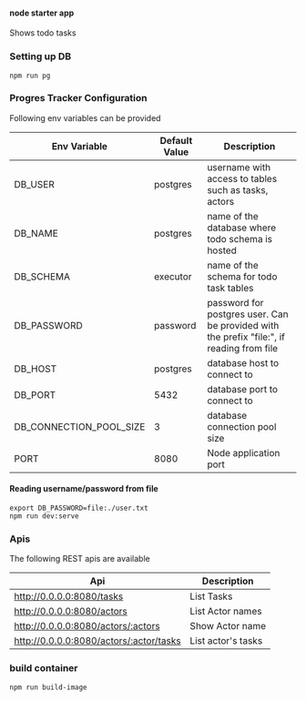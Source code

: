 #### node starter app

Shows todo tasks

### Setting up DB
```
npm run pg
```

### Progres Tracker Configuration

Following env variables can be provided

|Env Variable|Default Value|Description|
|---|---|---|
|DB_USER|postgres|username with access to tables such as tasks, actors|
|DB_NAME|postgres|name of the database where todo schema is hosted|
|DB_SCHEMA|executor|name of the schema for todo task tables|
|DB_PASSWORD|password|password for postgres user. Can be provided with the prefix "file:", if reading from file|
|DB_HOST|postgres|database host to connect to|
|DB_PORT|5432|database port to connect to|
|DB_CONNECTION_POOL_SIZE|3|database connection pool size|
|PORT|8080|Node application port|

#### Reading username/password from file

```
export DB_PASSWORD=file:./user.txt
npm run dev:serve
```

### Apis

The following REST apis are available

|Api|Description|
|---|---|
|http://0.0.0.0:8080/tasks| List Tasks |
|http://0.0.0.0:8080/actors| List Actor names |
|http://0.0.0.0:8080/actors/:actors| Show Actor name |
|http://0.0.0.0:8080/actors/:actor/tasks|List actor's tasks|

### build container
```
npm run build-image
```

